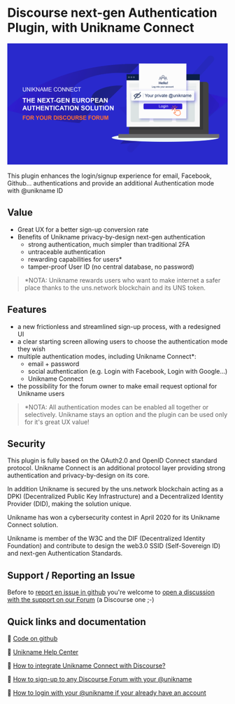 # Discourse next-gen Authentication Plugin, with Unikname Connect

![unikname-discourse-plugin-banner](unikname-discourse-plugin-banner.png)

This plugin enhances the login/signup experience for email, Facebook, Github... authentications and provide an additional Authentication mode with @unikname ID

## Value

* Great UX for a better sign-up conversion rate
* Benefits of Unikname privacy-by-design next-gen authentication
    - strong authentication, much simpler than traditional 2FA
    - untraceable authentication
    - rewarding capabilities for users*
    - tamper-proof User ID (no central database, no password)

> *NOTA: Unikname rewards users who want to make internet a safer place thanks to the uns.network blockchain and its UNS token.

## Features

* a new frictionless and streamlined sign-up process, with a redesigned UI
* a clear starting screen allowing users to choose the authentication mode they wish
* multiple authentication modes, including Unikname Connect*:
    * email + password
    * social authentication (e.g. Login with Facebook, Login with Google…)
    * Unikname Connect 
* the possibility for the forum owner to make email request optional for Unikname users

> *NOTA: All authentication modes can be enabled all together or selectively. Unikname stays an option and the plugin can be used only for it's great UX value!

## Security

This plugin is fully based on the OAuth2.0 and OpenID Connect standard protocol. Unikname Connect is an additional protocol layer providing strong authentication and privacy-by-design on its core. 

In addition Unikname is secured by the uns.network blockchain acting as a DPKI (Decentralized Public Key Infrastructure) and a Decentralized Identity Provider (DID), making the solution unique.

Unikname has won a cybersecurity contest in April 2020 for its Unikname Connect solution.

Unikname is member of the W3C and the DIF (Decentralized Identity Foundation) and contribute to design the web3.0 SSID (Self-Sovereign ID) and next-gen Authentication Standards.

## Support / Reporting an Issue

Before to [report en issue in github](https://github.com/unik-name/discourse-unikname/issues) you're welcome to [open a discussion with the support on our Forum](https://forum.unikname.com/c/support/15) (a Discourse one ;-) 

## Quick links and documentation

:link: [Code on github](https://github.com/unik-name/discourse-unikname)

:link: [Unikname Help Center](https://docs.unikname.com/)

:link: [How to integrate Unikname Connect with Discourse?](https://docs.unikname.com/3-unikname-connect/integration-technology/discourse/)

:link: [How to sign-up to any Discourse Forum with your @unikname](https://forum.unikname.com/t/how-to-sign-up-to-any-discourse-forum-with-your-unikname/566)

:link: [How to login with your @unikname if your already have an account](https://forum.unikname.com/t/how-to-login-with-your-unikname-if-your-already-have-an-account/562)

